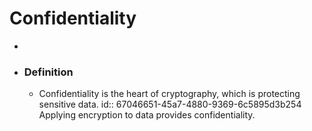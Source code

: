 # Confidentiality
-
- ### Definition
	- Confidentiality is the heart of cryptography, which is protecting sensitive data.
	  id:: 67046651-45a7-4880-9369-6c5895d3b254
	  Applying encryption to data provides confidentiality.